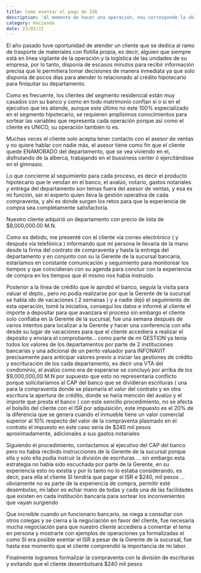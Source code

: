 ```yaml
---
title: Como exentar el pago de ISR
description: 'Al momento de hacer una operación, nos corresponde la obligación del pago de ISR, pero  hay formas de exentar este impuesto.'
category: Hacienda
date: 23/02/21
---
```


El año pasado tuve oportunidad de atender un cliente que se dedica al ramo de trasporte de materiales con flotilla propia, es decir, alguien que siempre está en línea vigilante de la operación y la logística de las unidades de su empresa, por lo tanto, disponía de escasos minutos para recibir información precisa que le permitiera tomar decisiones de manera inmediata ya que solo disponía de pocos días para atender lo relacionado al crédito hipotecario para finiquitar su departamento. 

Como es frecuente, los clientes del segmento residencial están muy casados con su banco y como en todo matrimonio confían si o si en el ejecutivo que les atiende, aunque este último no este 100% especializado en el segmento hipotecario, se requieren amplísimos conocimientos para sortear las variables que representa cada operación porque así como el cliente es UNICO, su operación también lo es. 

Muchas veces el cliente solo acepta tener contacto con el asesor de ventas y no quiere hablar con nadie más, el asesor tiene como fin que el cliente quede ENAMORADO del departamento, que se vea viviendo en el, disfrutando de la alberca, trabajando en el bussiness center ó ejercitándose en el gimnasio. 

Lo que concierne al seguimiento para cada proceso, es decir el producto hipotecario que le vendan en el banco, el avalúo, notario, gastos notariales y entrega del departamento son temas fuera del asesor de ventas, y esa es mi función, ser el experto quien lleva la gestión operativa de cada compraventa, y ahí es donde surgen los retos para que la experiencia de compra sea completamente satisfactoria. 

Nuestro cliente adquirió un departamento con precio de lista de $8,000,000.00 M.N.  

Como es debido, me presenté con el cliente vía correo electrónico ( y después vía telefónica )  informando que mi persona le llevaría de la mano desde la firma del contrato de compraventa y hasta la entrega del departamento y en conjunto con su la Gerente de la sucursal bancaria, estaríamos en constante comunicación y seguimiento para monitorear los tiempos y que coincidieran con su agenda para concluir con la experiencia de compra en los tiempos que él mismo nos había instruido. 

Posterior a la línea de crédito que le aprobó el banco, seguía la visita para valuar el depto., pero no podía realizarse por que la Gerente de la sucursal se había ido de vacaciones ( 2 semanas ) y a nadie dejó el seguimiento de esta operación, tomé la iniciativa, conseguí los datos e informé al cliente el importe a depositar para que avanzara el proceso sin embargo el cliente solo confiaba en la Gerente de la sucursal,  fue una semana después de varios intentos para localizar a la Gerente y hacer una conferencia con ella desde su lugar de vacaciones para que el cliente accediera a realizar el depósito y enviara el comprobante…  como parte de mi GESTION  ya tenía todos los valores de los departamentos por parte de 2 instituciones bancarias y una adicional de un perito valuador para INFONAVIT precisamente para anticipar valores previo a iniciar las gestiones de crédito y escrituración de los cada departamento, es decir una VTA del condominio, el avalúo como era de esperarse se concluyó por arriba de los $9,000,000,00 M.N por supuesto que esto no representaría conflicto porque solicitaríamos al CAP del banco que se dividieran escrituras ( una para la compraventa donde se plasmaría el valor del contrato y en otra escritura la apertura de crédito, donde se haría mención del avalúo y el importe que presta el banco ) con este sencillo procedimiento, no se afecta el bolsillo del cliente con el ISR por adquisición, este impuesto es el 20% de la diferencia  que se genera cuando el inmueble tiene un valor comercial superior al 10% respecto del valor de la compraventa plasmado en el contrato el impuesto en este caso sería de $240 mil pesos aproximadamente, adicionales a sus gastos notariales  

Siguiendo el procedimiento, contactamos al ejecutivo del CAP del banco pero no había recibido instrucciones de la Gerente de la sucursal porque ella y solo ella podía instruir la división de escrituras …  sin embargo esta estrategia no había sido escuchada por parte de la Gerente, en su experiencia esto no existía y por lo tanto no lo estaba considerando, es decir, para ella el cliente SI tendría que pagar el ISR e $240, mil pesos … obviamente no es parte de la experiencia de compra, permitir esté desembolso, mi labor es echar mano de todas y cada una de las facilidades que existen en cada institución bancaria para sortear los inconvenientes que vayan surgiendo  

Que increíble cuando un funcionario bancario, se niega a consultar con otros colegas y se cierra a la negociación en favor del cliente, fue necesaria mucha negociación para que nuestro cliente accediera a comentar el tema en persona y mostrarle con ejemplos de operaciones ya formalizadas el como SI era posible exentar el ISR a pesar de la Gerente de la sucursal, fue hasta ese momento que el cliente comprendió la importancia de mi labor. 

 

Finalmente logramos formalizar la compraventa con la división de escrituras y evitando que el cliente desembolsará $240 mil pesos  